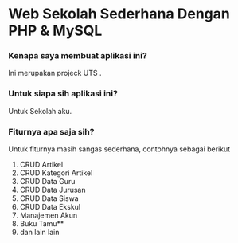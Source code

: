 # Web Sekolah Sederhana Dengan PHP & MySQL 

### Kenapa saya membuat aplikasi ini?

Ini merupakan projeck UTS .

### Untuk siapa sih aplikasi ini?

Untuk Sekolah aku.


### Fiturnya apa saja sih?
Untuk fiturnya masih sangas sederhana, contohnya sebagai berikut
1. CRUD Artikel
2. CRUD Kategori Artikel
3. CRUD Data Guru
4. CRUD Data Jurusan
5. CRUD Data Siswa
6. CRUD Data Ekskul
7. Manajemen Akun
8. Buku Tamu**
9. dan lain lain


